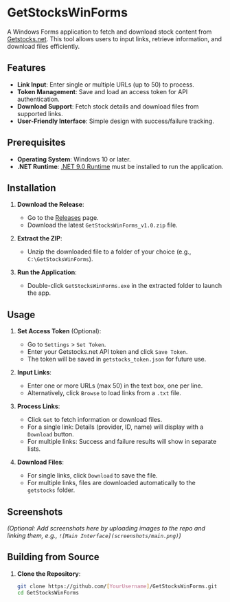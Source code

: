 # GetStocksWinForms

A Windows Forms application to fetch and download stock content from [Getstocks.net](https://getstocks.net/). This tool allows users to input links, retrieve information, and download files efficiently.

## Features
- **Link Input**: Enter single or multiple URLs (up to 50) to process.
- **Token Management**: Save and load an access token for API authentication.
- **Download Support**: Fetch stock details and download files from supported links.
- **User-Friendly Interface**: Simple design with success/failure tracking.

## Prerequisites
- **Operating System**: Windows 10 or later.
- **.NET Runtime**: [.NET 9.0 Runtime](https://dotnet.microsoft.com/en-us/download/dotnet/9.0) must be installed to run the application.

## Installation
1. **Download the Release**:
   - Go to the [Releases](/releases) page.
   - Download the latest `GetStocksWinForms_v1.0.zip` file.

2. **Extract the ZIP**:
   - Unzip the downloaded file to a folder of your choice (e.g., `C:\GetStocksWinForms`).

3. **Run the Application**:
   - Double-click `GetStocksWinForms.exe` in the extracted folder to launch the app.

## Usage
1. **Set Access Token** (Optional):
   - Go to `Settings` > `Set Token`.
   - Enter your Getstocks.net API token and click `Save Token`.
   - The token will be saved in `getstocks_token.json` for future use.

2. **Input Links**:
   - Enter one or more URLs (max 50) in the text box, one per line.
   - Alternatively, click `Browse` to load links from a `.txt` file.

3. **Process Links**:
   - Click `Get` to fetch information or download files.
   - For a single link: Details (provider, ID, name) will display with a `Download` button.
   - For multiple links: Success and failure results will show in separate lists.

4. **Download Files**:
   - For single links, click `Download` to save the file.
   - For multiple links, files are downloaded automatically to the `getstocks` folder.

## Screenshots
*(Optional: Add screenshots here by uploading images to the repo and linking them, e.g., `![Main Interface](screenshots/main.png)`)*

## Building from Source
1. **Clone the Repository**:
   ```bash
   git clone https://github.com/[YourUsername]/GetStocksWinForms.git
   cd GetStocksWinForms
